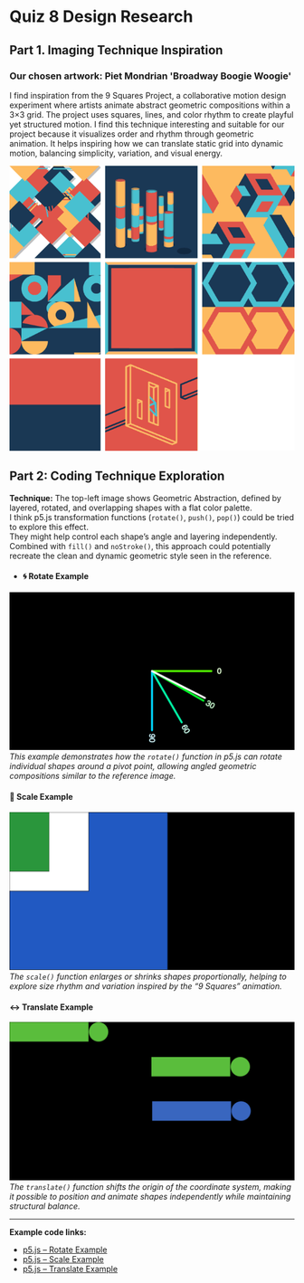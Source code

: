 # Quiz 8 Design Research
## Part 1. Imaging Technique Inspiration
### Our chosen artwork: Piet Mondrian 'Broadway Boogie Woogie'
I find inspiration from the 9 Squares Project, a collaborative motion design experiment where artists animate abstract geometric compositions within a 3×3 grid.
The project uses squares, lines, and color rhythm to create playful yet structured motion.
I find this technique interesting and suitable for our project because it visualizes order and rhythm through geometric animation.
It helps inspiring how we can translate static grid into dynamic motion, balancing simplicity, variation, and visual energy.
<p align="center">
  <img src="https://raw.githubusercontent.com/Gina0937/quiz8-design-research/refs/heads/main/9-squares-1.gif">
</p>

## Part 2: Coding Technique Exploration
**Technique:** The top-left image shows Geometric Abstraction, defined by layered, rotated, and overlapping shapes with a flat color palette.  
I think p5.js transformation functions (`rotate()`, `push()`, `pop()`) could be tried to explore this effect.  
They might help control each shape’s angle and layering independently.  
Combined with `fill()` and `noStroke()`, this approach could potentially recreate the clean and dynamic geometric style seen in the reference.


- #### 🌀 Rotate Example
![Rotate Example](https://github.com/Gina0937/quiz8-design-research/blob/main/rotate.png)  
*This example demonstrates how the `rotate()` function in p5.js can rotate individual shapes around a pivot point, allowing angled geometric compositions similar to the reference image.*

#### 🔄 Scale Example
![Scale Example](https://raw.githubusercontent.com/Gina0937/quiz8-design-research/refs/heads/main/scale.png)  
*The `scale()` function enlarges or shrinks shapes proportionally, helping to explore size rhythm and variation inspired by the “9 Squares” animation.*

#### ↔️ Translate Example
![Translate Example](https://raw.githubusercontent.com/Gina0937/quiz8-design-research/refs/heads/main/translate.png)  
*The `translate()` function shifts the origin of the coordinate system, making it possible to position and animate shapes independently while maintaining structural balance.*

---

**Example code links:**  
- [p5.js – Rotate Example](https://p5js.org/examples/transformation-rotate/)  
- [p5.js – Scale Example](https://p5js.org/reference/p5/scale/)  
- [p5.js – Translate Example](https://p5js.org/examples/transformation-translate/)
